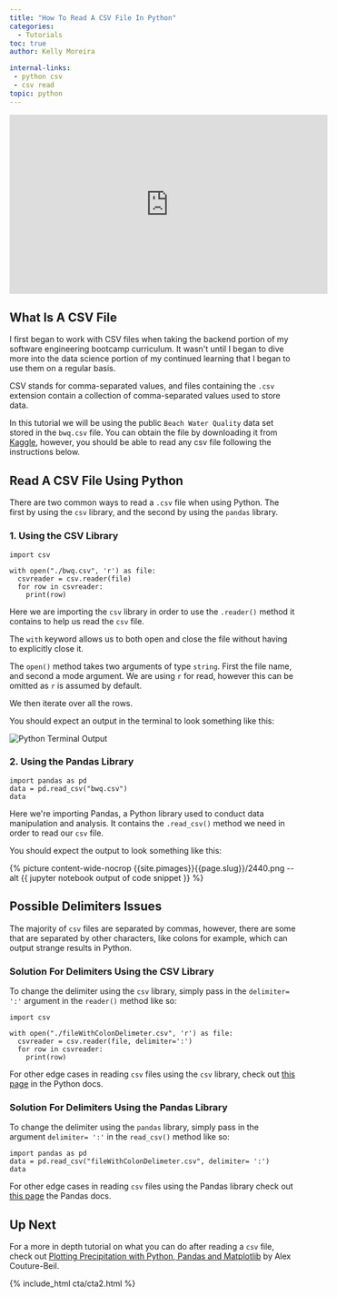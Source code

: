 ```yaml
---
title: "How To Read A CSV File In Python"
categories:
  - Tutorials
toc: true
author: Kelly Moreira

internal-links:
 - python csv
 - csv read
topic: python
---
```

<iframe width="560" height="315" src="https://www.youtube.com/embed/H-hagjt65cE" title="YouTube video player" frameborder="0" allow="accelerometer; autoplay; clipboard-write; encrypted-media; gyroscope; picture-in-picture; web-share" allowfullscreen></iframe>

## What Is A CSV File

I first began to work with CSV files when taking the backend portion of my software engineering bootcamp curriculum. It wasn't until I began to dive more into the data science portion of my continued learning that I began to use them on a regular basis.

CSV stands for comma-separated values, and files containing the `.csv` extension contain a collection of comma-separated values used to store data.

In this tutorial we will be using the public `Beach Water Quality` data set stored in the `bwq.csv` file. You can obtain the file by downloading it from [Kaggle](https://raw.githubusercontent.com/adamgordonbell/python-examples/main/readcsv/bwq.csv), however, you should be able to read any csv file following the instructions below.

## Read A CSV File Using Python

There are two common ways to read a `.csv` file when using Python. The first by using the `csv` library, and the second by using the `pandas` library.

### 1. Using the CSV Library

~~~{.python caption=""}
import csv

with open("./bwq.csv", 'r') as file:
  csvreader = csv.reader(file)
  for row in csvreader:
    print(row)
~~~

Here we are importing the `csv` library in order to use the `.reader()` method it contains to help us read the `csv` file.

The `with` keyword allows us to both open and close the file without having to explicitly close it.

The `open()` method takes two arguments of type `string`. First the file name, and second a mode argument. We are using `r` for read, however this can be omitted as `r` is assumed by default.

We then iterate over all the rows.

You should expect an output in the terminal to look something like this:

![Python Terminal Output]({{site.images}}{{page.slug}}/2370.png)

### 2. Using the Pandas Library

~~~{.python caption=""}
import pandas as pd
data = pd.read_csv("bwq.csv")
data
~~~

Here we're importing Pandas, a Python library used to conduct data manipulation and analysis. It contains the `.read_csv()` method we need in order to read our `csv` file.

You should expect the output to look something like this:

<div class="wide">
{% picture content-wide-nocrop {{site.pimages}}{{page.slug}}/2440.png --alt {{ jupyter notebook output of code snippet }} %}
<figcaption></figcaption>
</div>

## Possible Delimiters Issues

The majority of `csv` files are separated by commas, however, there are some that are separated by other characters, like colons for example, which can output strange results in Python.

### Solution For Delimiters Using the CSV Library

To change the delimiter using the `csv` library, simply pass in the `delimiter= ':'` argument in the `reader()` method like so:

~~~{.python caption=""}
import csv

with open("./fileWithColonDelimeter.csv", 'r') as file:
  csvreader = csv.reader(file, delimiter=':')
  for row in csvreader:
    print(row)
~~~

For other edge cases in reading `csv` files using the `csv` library, check out [this page](https://docs.python.org/3/library/csv.html) in the Python docs.

### Solution For Delimiters Using the Pandas Library

To change the delimiter using the `pandas` library, simply pass in the argument `delimiter= ':'` in the `read_csv()` method like so:

~~~{.python caption=""}
import pandas as pd
data = pd.read_csv("fileWithColonDelimeter.csv", delimiter= ':')
data
~~~

 For other edge cases in reading `csv` files using the Pandas library check out [this page](https://pandas.pydata.org/docs/reference/api/pandas.read_csv.html) the Pandas docs.

## Up Next

For a more in depth tutorial on what you can do after reading a `csv` file, check out [Plotting Precipitation with Python, Pandas and Matplotlib](https://earthly.dev/blog/plotting-rainfall-data-with-python-and-matplotlib/) by Alex Couture-Beil.

{% include_html cta/cta2.html %}
